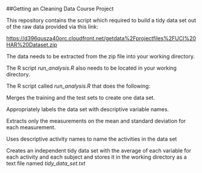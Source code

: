 ##Getting an Cleaning Data Course Project

This repository contains the script which required to build a tidy data set out of the raw data provided via this link:

https://d396qusza40orc.cloudfront.net/getdata%2Fprojectfiles%2FUCI%20HAR%20Dataset.zip

The data needs to be extracted from the zip file into your working directory.

The R script *run_analysis.R* also needs to be located in your working directory.

The R script called *run_analysis.R* that does the following:

Merges the training and the test sets to create one data set.

Appropriately labels the data set with descriptive variable names. 

Extracts only the measurements on the mean and standard deviation for each measurement. 

Uses descriptive activity names to name the activities in the data set

Creates an independent tidy data set with the average of each variable for each activity and each subject and stores it in the working directory as a text file named *tidy_data_set.txt*



